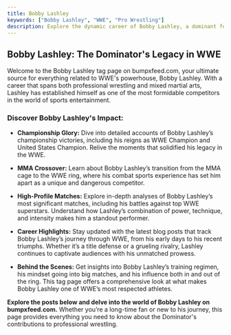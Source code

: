 ```yaml
---
title: Bobby Lashley
keywords: ["Bobby Lashley", "WWE", "Pro Wrestling"]
description: Explore the dynamic career of Bobby Lashley, a dominant force in WWE and former MMA fighter. From his championship reigns to his storied matches, discover the latest blog posts, match analyses, and career highlights on bumpxfeed.com. Stay updated with Bobby Lashley's journey and his impact on the world of professional wrestling.
---
```


## Bobby Lashley: The Dominator's Legacy in WWE

Welcome to the Bobby Lashley tag page on bumpxfeed.com, your ultimate source for everything related to WWE's powerhouse, Bobby Lashley. With a career that spans both professional wrestling and mixed martial arts, Lashley has established himself as one of the most formidable competitors in the world of sports entertainment.

### Discover Bobby Lashley's Impact:

- **Championship Glory:** Dive into detailed accounts of Bobby Lashley’s championship victories, including his reigns as WWE Champion and United States Champion. Relive the moments that solidified his legacy in the WWE.

- **MMA Crossover:** Learn about Bobby Lashley’s transition from the MMA cage to the WWE ring, where his combat sports experience has set him apart as a unique and dangerous competitor.

- **High-Profile Matches:** Explore in-depth analyses of Bobby Lashley’s most significant matches, including his battles against top WWE superstars. Understand how Lashley’s combination of power, technique, and intensity makes him a standout performer.

- **Career Highlights:** Stay updated with the latest blog posts that track Bobby Lashley’s journey through WWE, from his early days to his recent triumphs. Whether it’s a title defense or a grueling rivalry, Lashley continues to captivate audiences with his unmatched prowess.

- **Behind the Scenes:** Get insights into Bobby Lashley’s training regimen, his mindset going into big matches, and his influence both in and out of the ring. This tag page offers a comprehensive look at what makes Bobby Lashley one of WWE’s most respected athletes.

**Explore the posts below and delve into the world of Bobby Lashley on bumpxfeed.com.** Whether you’re a long-time fan or new to his journey, this page provides everything you need to know about the Dominator's contributions to professional wrestling.